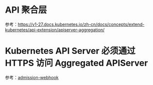 # API 聚合层

参考：https://v1-27.docs.kubernetes.io/zh-cn/docs/concepts/extend-kubernetes/api-extension/apiserver-aggregation/

# Kubernetes API Server 必须通过 HTTPS 访问 Aggregated APIServer

参考：[admission-webhook](https://github.com/togettoyou/CloudNative/blob/main/Kubernetes/Extensions/admission-webhook/README.md)

